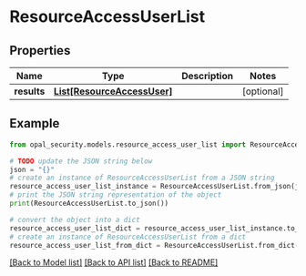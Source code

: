 # ResourceAccessUserList


## Properties

Name | Type | Description | Notes
------------ | ------------- | ------------- | -------------
**results** | [**List[ResourceAccessUser]**](ResourceAccessUser.md) |  | [optional] 

## Example

```python
from opal_security.models.resource_access_user_list import ResourceAccessUserList

# TODO update the JSON string below
json = "{}"
# create an instance of ResourceAccessUserList from a JSON string
resource_access_user_list_instance = ResourceAccessUserList.from_json(json)
# print the JSON string representation of the object
print(ResourceAccessUserList.to_json())

# convert the object into a dict
resource_access_user_list_dict = resource_access_user_list_instance.to_dict()
# create an instance of ResourceAccessUserList from a dict
resource_access_user_list_from_dict = ResourceAccessUserList.from_dict(resource_access_user_list_dict)
```
[[Back to Model list]](../README.md#documentation-for-models) [[Back to API list]](../README.md#documentation-for-api-endpoints) [[Back to README]](../README.md)


